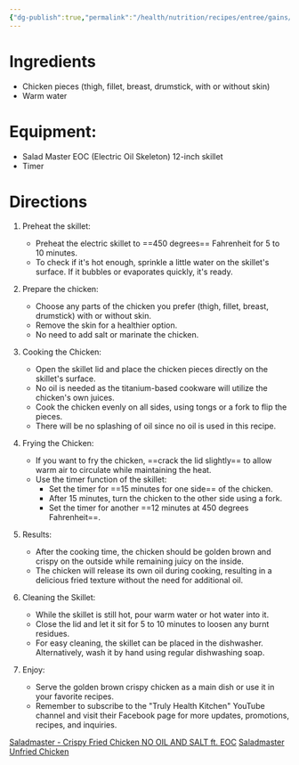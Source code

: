 ```yaml
---
{"dg-publish":true,"permalink":"/health/nutrition/recipes/entree/gains/golden-brown-crispy-chicken/","tags":["cookmate"],"created":"","updated":""}
---
```




# Ingredients

- Chicken pieces (thigh, fillet, breast, drumstick, with or without skin)
- Warm water

# Equipment:

- Salad Master EOC (Electric Oil Skeleton) 12-inch skillet
- Timer

# Directions

1. Preheat the skillet:
    
    - Preheat the electric skillet to ==450 degrees== Fahrenheit for 5 to 10 minutes.
    - To check if it's hot enough, sprinkle a little water on the skillet's surface. If it bubbles or evaporates quickly, it's ready.
2. Prepare the chicken:
    
    - Choose any parts of the chicken you prefer (thigh, fillet, breast, drumstick) with or without skin.
    - Remove the skin for a healthier option.
    - No need to add salt or marinate the chicken.
3. Cooking the Chicken:
    
    - Open the skillet lid and place the chicken pieces directly on the skillet's surface.
    - No oil is needed as the titanium-based cookware will utilize the chicken's own juices.
    - Cook the chicken evenly on all sides, using tongs or a fork to flip the pieces.
    - There will be no splashing of oil since no oil is used in this recipe.
4. Frying the Chicken:
    
    - If you want to fry the chicken, ==crack the lid slightly== to allow warm air to circulate while maintaining the heat.
    - Use the timer function of the skillet:
        - Set the timer for ==15 minutes for one side== of the chicken.
        - After 15 minutes, turn the chicken to the other side using a fork.
        - Set the timer for another ==12 minutes at 450 degrees Fahrenheit==.
5. Results:
    
    - After the cooking time, the chicken should be golden brown and crispy on the outside while remaining juicy on the inside.
    - The chicken will release its own oil during cooking, resulting in a delicious fried texture without the need for additional oil.
6. Cleaning the Skillet:
    
    - While the skillet is still hot, pour warm water or hot water into it.
    - Close the lid and let it sit for 5 to 10 minutes to loosen any burnt residues.
    - For easy cleaning, the skillet can be placed in the dishwasher. Alternatively, wash it by hand using regular dishwashing soap.
7. Enjoy:
    
    - Serve the golden brown crispy chicken as a main dish or use it in your favorite recipes.
    - Remember to subscribe to the "Truly Health Kitchen" YouTube channel and visit their Facebook page for more updates, promotions, recipes, and inquiries.

[Saladmaster - Crispy Fried Chicken NO OIL AND SALT ft. EOC](https://www.youtube.com/watch?v=izdHUQG9Ryk)
[Saladmaster Unfried Chicken](https://www.youtube.com/watch?v=gKW89TcZ40U)
